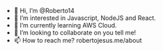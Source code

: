 - 👋 Hi, I’m @Roberto14
- 👀 I’m interested in Javascript, NodeJS and React.
- 🌱 I’m currently learning AWS Cloud.
- 💞️ I’m looking to collaborate on you tell me!
- 📫 How to reach me? robertojesus.me/about

<!---
Roberto14/Roberto14 is a ✨ special ✨ repository because its `README.md` (this file) appears on your GitHub profile.
You can click the Preview link to take a look at your changes.
--->
